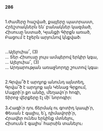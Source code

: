 **286**

\
1.Ժամերը հաշված, քայլերը պատրաստ,\
Հրեշտակներն են՝ բանակներ կազմած,\
Հիսուսը նստած, Կյանքի Գիրքն առած,\
Բացում է էջերն արյունով կնքված։

\
 ...Ալելուիա՜, (3)\
 ... Տեր Հիսուսը լույս ամպերով երկիր կգա,\
 ... Ալելուիա՜, (3)\
 ... Արդարության առաջնորդը շուտով կգա։

\
2.Գրվա՞ծ է արդյոք անունդ այնտեղ,\
Գրվա՞ծ է արդյոք այն Կենաց Գրքում,\
Մաքրի՛ր քո անձը, մեղավո՛ր հոգի,\
Տիրոջ վերքերը էլ մի՛ նորոգիր:\
\
3.Հագի՛ր դու ճերմակ ու գոտիդ կապի՛ր,\
Փեսան է գալիս, ե՛լ, դիմավորի՛ր,\
Հրավեր ունես երկինք մտնելու,\
Հիսուսն է գալիս՝ հարսին տանելու։
